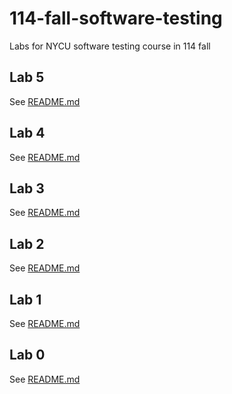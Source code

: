 # 114-fall-software-testing
Labs for NYCU software testing course in 114 fall

## Lab 5

See [README.md](Lab5/README.md)

## Lab 4

See [README.md](Lab4/README.md)

## Lab 3

See [README.md](Lab3/README.md)

## Lab 2

See [README.md](Lab2/README.md)

## Lab 1

See [README.md](Lab1/README.md)

## Lab 0

See [README.md](Lab0/README.md)
